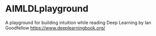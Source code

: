 # AIMLDLplayground

A playground for building intuition while reading Deep Learning by Ian Goodfellow https://www.deeplearningbook.org/

